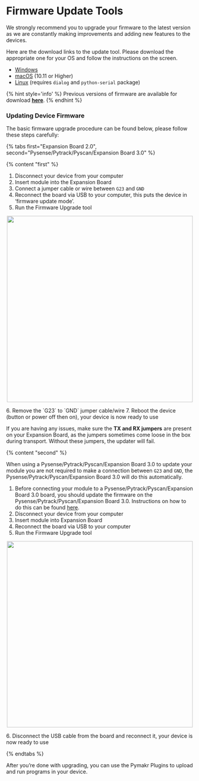 # Firmware Update Tools

We strongly recommend you to upgrade your firmware to the latest version as we are constantly making improvements and adding new features to the devices.

Here are the download links to the update tool. Please download the appropriate one for your OS and follow the instructions on the screen.

- [Windows](https://software.pycom.io/findupgrade?product=pycom-firmware-updater&type=all&platform=win32&redirect=true)
- [macOS](https://software.pycom.io/findupgrade?product=pycom-firmware-updater&type=all&platform=macos&redirect=true) (10.11 or Higher)
- [Linux](https://software.pycom.io/findupgrade?product=pycom-firmware-updater&type=all&platform=unix&redirect=true) (requires `dialog` and `python-serial` package)

{% hint style='info' %}
Previous versions of firmware are available for download
**[here](/chapter/advance/downgrade.html)**.
{% endhint %}

### Updating Device Firmware

The basic firmware upgrade procedure can be found below, please follow these
steps carefully:

{% tabs first="Expansion Board 2.0", second="Pysense/Pytrack/Pyscan/Expansion Board 3.0" %}

{% content "first" %}

1. Disconnect your device from your computer
2. Insert module into the Expansion Board
3. Connect a jumper cable or wire between `G23` and `GND`
4. Reconnect the board via USB to your computer, this puts the device in ‘firmware update mode’.
5. Run the Firmware Upgrade tool
<p align="center"><img src ="../../../img/firmware-update.png" width="500"></p>
6. Remove the `G23` to `GND` jumper cable/wire
7. Reboot the device (button or power off then on), your device is now ready to
   use

If you are having any issues, make sure the **TX and RX jumpers** are present on
your Expansion Board, as the jumpers sometimes come loose in the box during
transport. Without these jumpers, the updater will fail.

{% content "second" %}

When using a Pysense/Pytrack/Pyscan/Expansion Board 3.0 to update your module
you are not required to make a connection between `G23` and `GND`, the
Pysense/Pytrack/Pyscan/Expansion Board 3.0 will do this automatically.

1. Before connecting your module to a Pysense/Pytrack/Pyscan/Expansion Board 3.0
   board, you should update the firmware on the
   Pysense/Pytrack/Pyscan/Expansion Board 3.0. Instructions on how to do this
   can be found [here](../../pytrackpysense/installation/firmware.md).
2. Disconnect your device from your computer
3. Insert module into Expansion Board
4. Reconnect the board via USB to your computer
5. Run the Firmware Upgrade tool
<p align="center"><img src ="../../../img/firmware-update.png" width="500"></p>
6. Disconnect the USB cable from the board and reconnect it, your device is now
   ready to use

{% endtabs %}

After you’re done with upgrading, you can use the Pymakr Plugins to upload and run programs in your device.
